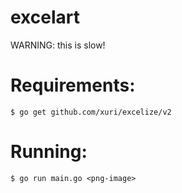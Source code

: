 # excelart
WARNING: this is slow!

# Requirements:
```
$ go get github.com/xuri/excelize/v2
```

# Running:
```
$ go run main.go <png-image>
```

